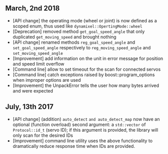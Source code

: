 ## March, 2nd 2018
- [API change] the operating mode (wheel or joint) is now defined as a scoped enum, thus used like `dynamixel::OpertingMode::wheel`
- [Deprecation] removed method `get_goal_speed_angle` that only duplicated `get_moving_speed` and brought nothing
- [API change] renamed methods `reg_goal_speed_angle` and `set_goal_speed_angle` respectively to `reg_moving_speed_angle` and `set_moving_speed_angle`
- [Improvement] add information on the unit in error message for position and speed limit overflow
- [Command line] allow to set timeout for the scan for connected servos
- [Command line] catch exceptions raised by boost::program_options when improper options are used
- [Improvement] the UnpackError tells the user how many bytes arrived and were expected

## July, 13th 2017

- [API change] (addition) `auto_detect` `and auto_detect_map` now have an optional (function overload) second argument: a `std::vector` of `Protocol::id_t` (servo ID); if this argument is provided, the library will only scan for the desired IDs
- [Improvement] command line utility uses the above functionality to dramatically reduce response time when IDs are provided.